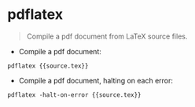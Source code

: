 # pdflatex

> Compile a pdf document from LaTeX source files.

- Compile a pdf document:

`pdflatex {{source.tex}}`

- Compile a pdf document, halting on each error:

`pdflatex -halt-on-error {{source.tex}}`
